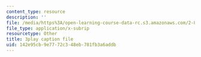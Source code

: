 ```yaml
---
content_type: resource
description: ''
file: /media/https%3A/open-learning-course-data-rc.s3.amazonaws.com/2-830j-control-of-manufacturing-processes-sma-6303-spring-2008/142e95cb9e7772c348eb781fb3a6addb_ra5yBfC9ztE.srt
file_type: application/x-subrip
resourcetype: Other
title: 3play caption file
uid: 142e95cb-9e77-72c3-48eb-781fb3a6addb
---
```


